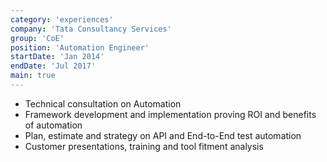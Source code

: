 ```yaml
---
category: 'experiences'
company: 'Tata Consultancy Services'
group: 'CoE'
position: 'Automation Engineer'
startDate: 'Jan 2014'
endDate: 'Jul 2017'
main: true
---
```


- Technical consultation on Automation
- Framework development and implementation proving ROI and benefits of automation
- Plan, estimate and strategy on API and End-to-End test automation
- Customer presentations, training and tool fitment analysis
